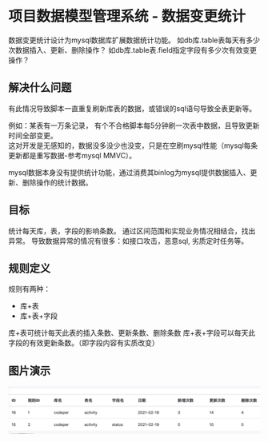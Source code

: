 # 项目数据模型管理系统 - 数据变更统计

数据变更统计设计为mysql数据库扩展数据统计功能。 如db库.table表每天有多少次数据插入、更新、删除操作？ 如db库.table表.field指定字段有多少次有效变更操作？

## 解决什么问题

有此情况导致脚本一直重复刷新库表的数据，或错误的sql语句导致全表更新等。

例如：某表有一万条记录， 有个不合格脚本每5分钟刷一次表中数据，且导致更新时间全部变更。  
这对开发是无感知的，数据没多没少也没变，只是在空刷mysql性能（mysql每条更新都是重写数据-参考mysql MMVC）。

mysql数据本身没有提供统计功能，通过消费其binlog为mysql提供数据插入、更新、删除操作的统计数据。

## 目标

统计每天库，表，字段的影响条数。 通过区间范围和实现业务情况相结合，找出异常。 导致数据异常的情况有很多：如接口攻击，恶意sql, 劣质定时任务等。

## 规则定义

规则有两种：

- 库+表
- 库+表+字段

库+表可统计每天此表的插入条数、更新条数、删除条数 库+表+字段可以每天此字段的有效更新条数。（即字段内容有实质改变）

## 图片演示

![数据变更统计图](/doc/images/data_statistics.jpg)

